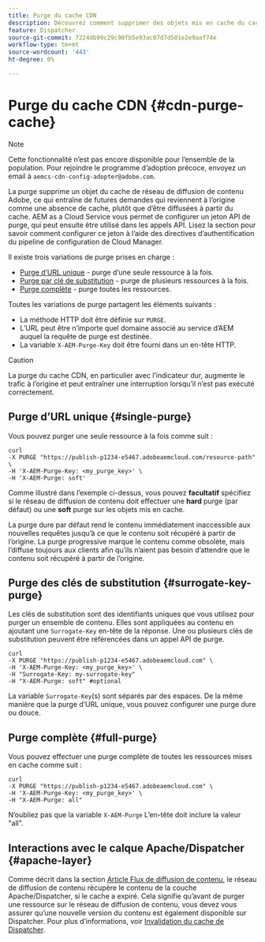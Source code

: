```yaml
---
title: Purge du cache CDN
description: Découvrez comment supprimer des objets mis en cache du cache CDN d’Adobe en configurant le jeton API de purge qui peut ensuite être utilisé dans les appels API.
feature: Dispatcher
source-git-commit: 7224db99c29c90fb5e93ac07d7d501e2e9aaf74e
workflow-type: tm+mt
source-wordcount: '443'
ht-degree: 0%

---
```


# Purge du cache CDN {#cdn-purge-cache}

>[!NOTE]
>Cette fonctionnalité n’est pas encore disponible pour l’ensemble de la population. Pour rejoindre le programme d’adoption précoce, envoyez un email à `aemcs-cdn-config-adopter@adobe.com`.

La purge supprime un objet du cache de réseau de diffusion de contenu Adobe, ce qui entraîne de futures demandes qui reviennent à l’origine comme une absence de cache, plutôt que d’être diffusées à partir du cache.
AEM as a Cloud Service vous permet de configurer un jeton API de purge, qui peut ensuite être utilisé dans les appels API. Lisez la section <!--[Configuring CDN Credentials and Authentication article](/help/implementing/dispatcher/cdn-credentials-authentication.md#purge-API-token)--> pour savoir comment configurer ce jeton à l’aide des directives d’authentification du pipeline de configuration de Cloud Manager.

Il existe trois variations de purge prises en charge :

* [Purge d’URL unique](#single-purge) - purge d’une seule ressource à la fois.
* [Purge par clé de substitution](#surrogate-key-purge) - purge de plusieurs ressources à la fois.
* [Purge complète](#full-purge) - purge toutes les ressources.

Toutes les variations de purge partagent les éléments suivants :

* La méthode HTTP doit être définie sur `PURGE`.
* L’URL peut être n’importe quel domaine associé au service d’AEM auquel la requête de purge est destinée.
* La variable `X-AEM-Purge-Key` doit être fourni dans un en-tête HTTP.

>[!CAUTION]
>La purge du cache CDN, en particulier avec l’indicateur dur, augmente le trafic à l’origine et peut entraîner une interruption lorsqu’il n’est pas exécuté correctement.

## Purge d’URL unique {#single-purge}

Vous pouvez purger une seule ressource à la fois comme suit :

```
curl
-X PURGE "https://publish-p1234-e5467.adobeaemcloud.com/resource-path" \
-H 'X-AEM-Purge-Key: <my_purge_key>' \
-H 'X-AEM-Purge: soft'
```

Comme illustré dans l’exemple ci-dessus, vous pouvez **facultatif** spécifiez si le réseau de diffusion de contenu doit effectuer une **hard** purge (par défaut) ou une **soft** purge sur les objets mis en cache.

La purge dure par défaut rend le contenu immédiatement inaccessible aux nouvelles requêtes jusqu’à ce que le contenu soit récupéré à partir de l’origine. La purge progressive marque le contenu comme obsolète, mais l’diffuse toujours aux clients afin qu’ils n’aient pas besoin d’attendre que le contenu soit récupéré à partir de l’origine.

## Purge des clés de substitution {#surrogate-key-purge}

Les clés de substitution sont des identifiants uniques que vous utilisez pour purger un ensemble de contenu. Elles sont appliquées au contenu en ajoutant une `Surrogate-Key` en-tête de la réponse. Une ou plusieurs clés de substitution peuvent être référencées dans un appel API de purge.

```
curl
-X PURGE "https://publish-p1234-e5467.adobeaemcloud.com" \
-H 'X-AEM-Purge-Key: <my_purge_key>' \
-H "Surrogate-Key: my-surrogate-key"
-H "X-AEM-Purge: soft" #optional
```

La variable `Surrogate-Key`(s) sont séparés par des espaces. De la même manière que la purge d’URL unique, vous pouvez configurer une purge dure ou douce.

## Purge complète {#full-purge}

Vous pouvez effectuer une purge complète de toutes les ressources mises en cache comme suit :

```
curl
-X PURGE "https://publish-p1234-e5467.adobeaemcloud.com" \
-H 'X-AEM-Purge-Key: <my_purge_key>' \
-H "X-AEM-Purge: all"
```

N’oubliez pas que la variable `X-AEM-Purge` L’en-tête doit inclure la valeur &quot;all&quot;.

## Interactions avec le calque Apache/Dispatcher {#apache-layer}

Comme décrit dans la section [Article Flux de diffusion de contenu](/help/implementing/dispatcher/overview.md), le réseau de diffusion de contenu récupère le contenu de la couche Apache/Dispatcher, si le cache a expiré. Cela signifie qu’avant de purger une ressource sur le réseau de diffusion de contenu, vous devez vous assurer qu’une nouvelle version du contenu est également disponible sur Dispatcher. Pour plus d’informations, voir [Invalidation du cache de Dispatcher](/help/implementing/dispatcher/caching.md#disp).
